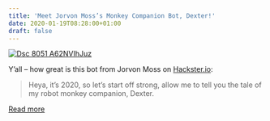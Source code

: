 ```yaml
---
title: 'Meet Jorvon Moss’s Monkey Companion Bot, Dexter!'
date: 2020-01-19T08:28:00+01:00
draft: false
---
```


[![Dsc 8051 A62NVIhJuz](https://cdn-blog.adafruit.com/uploads/2020/01/dsc_8051_A62NVIhJuz.jpg "dsc_8051_A62NVIhJuz.jpg")](https://www.hackster.io/Odd_Jayy/build-your-own-robot-monkey-companion-bot-dexter-8c0c9e)

Y’all – how great is this bot from Jorvon Moss on [Hackster.io](https://www.hackster.io/Odd_Jayy/build-your-own-robot-monkey-companion-bot-dexter-8c0c9e):

> Heya, it’s 2020, so let’s start off strong, allow me to tell you the tale of my robot monkey companion, Dexter.

[Read more](https://www.hackster.io/Odd_Jayy/build-your-own-robot-monkey-companion-bot-dexter-8c0c9e)